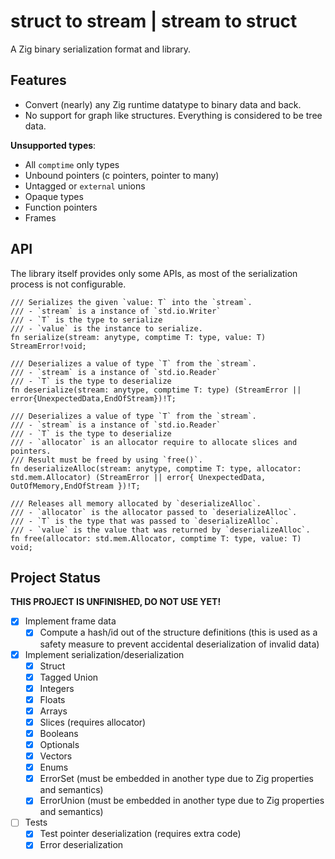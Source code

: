# struct to stream | stream to struct

A Zig binary serialization format and library.

## Features

- Convert (nearly) any Zig runtime datatype to binary data and back.
- No support for graph like structures. Everything is considered to be tree data.

**Unsupported types**:

- All `comptime` only types
- Unbound pointers (c pointers, pointer to many)
- Untagged or `external` unions
- Opaque types
- Function pointers
- Frames

## API

The library itself provides only some APIs, as most of the serialization process is not configurable.

```zig
/// Serializes the given `value: T` into the `stream`.
/// - `stream` is a instance of `std.io.Writer`
/// - `T` is the type to serialize
/// - `value` is the instance to serialize.
fn serialize(stream: anytype, comptime T: type, value: T) StreamError!void;

/// Deserializes a value of type `T` from the `stream`.
/// - `stream` is a instance of `std.io.Reader`
/// - `T` is the type to deserialize
fn deserialize(stream: anytype, comptime T: type) (StreamError || error{UnexpectedData,EndOfStream})!T;

/// Deserializes a value of type `T` from the `stream`.
/// - `stream` is a instance of `std.io.Reader`
/// - `T` is the type to deserialize
/// - `allocator` is an allocator require to allocate slices and pointers.
/// Result must be freed by using `free()`.
fn deserializeAlloc(stream: anytype, comptime T: type, allocator: std.mem.Allocator) (StreamError || error{ UnexpectedData, OutOfMemory,EndOfStream })!T;

/// Releases all memory allocated by `deserializeAlloc`.
/// - `allocator` is the allocator passed to `deserializeAlloc`.
/// - `T` is the type that was passed to `deserializeAlloc`.
/// - `value` is the value that was returned by `deserializeAlloc`.
fn free(allocator: std.mem.Allocator, comptime T: type, value: T) void;
```

## Project Status

**THIS PROJECT IS UNFINISHED, DO NOT USE YET!**

- [x] Implement frame data
  - [x] Compute a hash/id out of the structure definitions (this is used as a safety measure to prevent accidental deserialization of invalid data)
- [x] Implement serialization/deserialization
  - [x] Struct
  - [x] Tagged Union
  - [x] Integers
  - [x] Floats
  - [x] Arrays
  - [x] Slices (requires allocator)
  - [x] Booleans
  - [x] Optionals
  - [x] Vectors
  - [x] Enums
  - [x] ErrorSet (must be embedded in another type due to Zig properties and semantics)
  - [x] ErrorUnion (must be embedded in another type due to Zig properties and semantics)
- [ ] Tests
  - [x] Test pointer deserialization (requires extra code)
  - [x] Error deserialization
